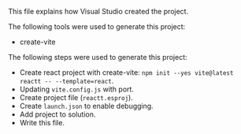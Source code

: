 This file explains how Visual Studio created the project.

The following tools were used to generate this project:
- create-vite

The following steps were used to generate this project:
- Create react project with create-vite: `npm init --yes vite@latest reactt -- --template=react`.
- Updating `vite.config.js` with port.
- Create project file (`reactt.esproj`).
- Create `launch.json` to enable debugging.
- Add project to solution.
- Write this file.
